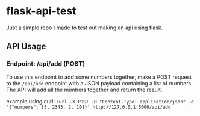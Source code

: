 # flask-api-test
Just a simple repo I made to test out making an api using flask.

## API Usage

### Endpoint: /api/add (POST)

To use this endpoint to add some numbers together, make a POST request to the `/api/add` endpoint with a JSON payload containing a list of numbers. The API will add all the numbers together and return the result.

example using curl: ```curl -X POST -H "Content-Type: application/json" -d '{"numbers": [5, 2343, 2, 10]}' http://127.0.0.1:5000/api/add```
